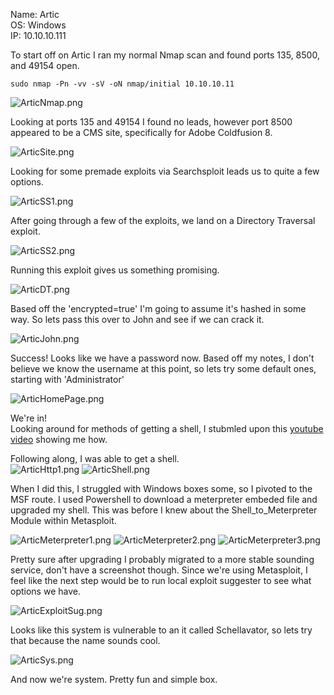 Name:   Artic  
OS:     Windows  
IP:     10.10.10.111  

To start off on Artic I ran my normal Nmap scan and found ports 135, 8500, and 49154 open.

    sudo nmap -Pn -vv -sV -oN nmap/initial 10.10.10.11


![ArticNmap.png](./resources/artic/ArticNmap.png)

Looking at ports 135 and 49154 I found no leads, however port 8500 appeared to be a CMS site, specifically for Adobe Coldfusion 8.  

![ArticSite.png](./resources/artic/ArticSite.png)


Looking for some premade exploits via Searchsploit leads us to quite a few options. 

![ArticSS1.png](./resources/artic/ArticSS1.png)


After going through a few of the exploits, we land on a Directory Traversal exploit.  

![ArticSS2.png](./resources/artic/ArticSS2.png)

Running this exploit  gives us something promising.

![ArticDT.png](./resources/artic/ArticDT.png)

Based off the 'encrypted=true' I'm going to assume it's hashed in some way.  So lets pass this over to John and see if we can crack it.   

![ArticJohn.png](./resources/artic/ArticJohn.png)

Success!  Looks like we have a password now.  Based off my notes, I don't believe we know the username at this point, so lets try some default ones, starting with 'Administrator'

![ArticHomePage.png](./resources/artic/ArticHomePage.png)

We're in!  
Looking around for methods of getting a shell, I stubmled upon this [youtube video](https://www.youtube.com/watch?v=NRMhZ3tofpM) showing me how.    

Following along, I was able to get a shell.  
![ArticHttp1.png](./resources/artic/ArticHttp1.png)
![ArticShell.png](./resources/artic/ArticShell.png)

When I did this, I struggled with Windows boxes some, so I pivoted to the MSF route.  I used Powershell to download a meterpreter embeded file and upgraded my shell.  This was before I knew about the Shell_to_Meterpreter Module within Metasploit.

![ArticMeterpreter1.png](./resources/artic/ArticMeterpreter1.png)
![ArticMeterpreter2.png](./resources/artic/ArticMeterpreter2.png)
![ArticMeterpreter3.png](./resources/artic/ArticMeterpreter3.png)

Pretty sure after upgrading I probably migrated to a more stable sounding service, don't have a screenshot though.  Since we're using Metasploit, I feel like the next step would be to run local exploit suggester to see what options we have.

![ArticExploitSug.png](./resources/artic/ArticExploitSug.png)

Looks like this system is vulnerable to an it called Schellavator, so lets try that because the name sounds cool.

![ArticSys.png](./resources/artic/ArticSys.png)

And now we're system.  Pretty fun and simple box.
